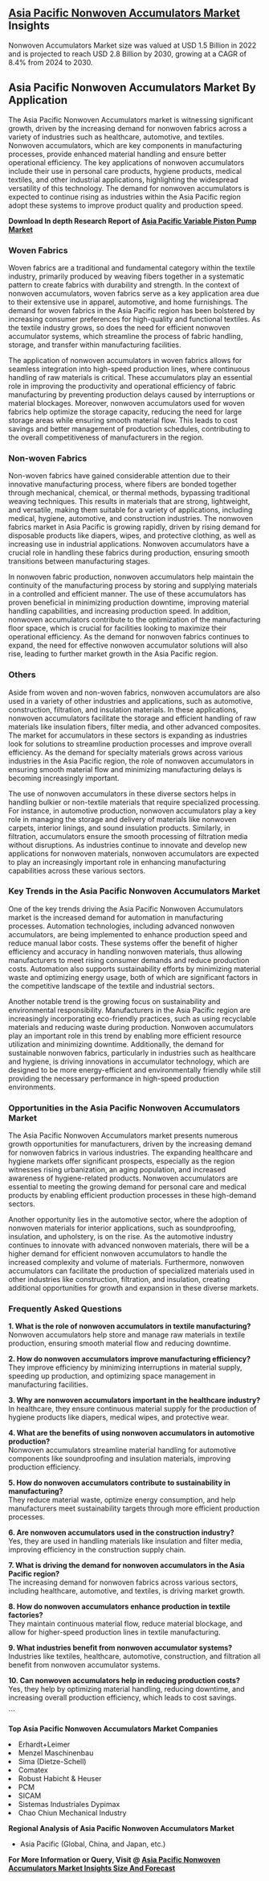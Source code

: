<h2><a href="https://www.verifiedmarketreports.com/download-sample/?rid=395604&amp;utm_source=Github-Feb&amp;utm_medium=225" target="_blank">Asia Pacific Nonwoven Accumulators Market</a> Insights</h2><p>Nonwoven Accumulators Market size was valued at USD 1.5 Billion in 2022 and is projected to reach USD 2.8 Billion by 2030, growing at a CAGR of 8.4% from 2024 to 2030.</p><p><h2>Asia Pacific Nonwoven Accumulators Market By Application</h2> <p>The Asia Pacific Nonwoven Accumulators market is witnessing significant growth, driven by the increasing demand for nonwoven fabrics across a variety of industries such as healthcare, automotive, and textiles. Nonwoven accumulators, which are key components in manufacturing processes, provide enhanced material handling and ensure better operational efficiency. The key applications of nonwoven accumulators include their use in personal care products, hygiene products, medical textiles, and other industrial applications, highlighting the widespread versatility of this technology. The demand for nonwoven accumulators is expected to continue rising as industries within the Asia Pacific region adopt these systems to improve product quality and production speed.</p> <p><p><strong>Download In depth Research Report of <a href="https://www.verifiedmarketreports.com/download-sample/?rid=236118&amp;utm_source=Pulse-Dec&amp;utm_medium=225" target="_blank">Asia Pacific Variable Piston Pump Market</a></strong></p></p> <h3>Woven Fabrics</h3> <p>Woven fabrics are a traditional and fundamental category within the textile industry, primarily produced by weaving fibers together in a systematic pattern to create fabrics with durability and strength. In the context of nonwoven accumulators, woven fabrics serve as a key application area due to their extensive use in apparel, automotive, and home furnishings. The demand for woven fabrics in the Asia Pacific region has been bolstered by increasing consumer preferences for high-quality and functional textiles. As the textile industry grows, so does the need for efficient nonwoven accumulator systems, which streamline the process of fabric handling, storage, and transfer within manufacturing facilities.</p> <p>The application of nonwoven accumulators in woven fabrics allows for seamless integration into high-speed production lines, where continuous handling of raw materials is critical. These accumulators play an essential role in improving the productivity and operational efficiency of fabric manufacturing by preventing production delays caused by interruptions or material blockages. Moreover, nonwoven accumulators used for woven fabrics help optimize the storage capacity, reducing the need for large storage areas while ensuring smooth material flow. This leads to cost savings and better management of production schedules, contributing to the overall competitiveness of manufacturers in the region.</p> <h3>Non-woven Fabrics</h3> <p>Non-woven fabrics have gained considerable attention due to their innovative manufacturing process, where fibers are bonded together through mechanical, chemical, or thermal methods, bypassing traditional weaving techniques. This results in materials that are strong, lightweight, and versatile, making them suitable for a variety of applications, including medical, hygiene, automotive, and construction industries. The nonwoven fabrics market in Asia Pacific is growing rapidly, driven by rising demand for disposable products like diapers, wipes, and protective clothing, as well as increasing use in industrial applications. Nonwoven accumulators have a crucial role in handling these fabrics during production, ensuring smooth transitions between manufacturing stages.</p> <p>In nonwoven fabric production, nonwoven accumulators help maintain the continuity of the manufacturing process by storing and supplying materials in a controlled and efficient manner. The use of these accumulators has proven beneficial in minimizing production downtime, improving material handling capabilities, and increasing production speed. In addition, nonwoven accumulators contribute to the optimization of the manufacturing floor space, which is crucial for facilities looking to maximize their operational efficiency. As the demand for nonwoven fabrics continues to expand, the need for effective nonwoven accumulator solutions will also rise, leading to further market growth in the Asia Pacific region.</p> <h3>Others</h3> <p>Aside from woven and non-woven fabrics, nonwoven accumulators are also used in a variety of other industries and applications, such as automotive, construction, filtration, and insulation materials. In these applications, nonwoven accumulators facilitate the storage and efficient handling of raw materials like insulation fibers, filter media, and other advanced composites. The market for accumulators in these sectors is expanding as industries look for solutions to streamline production processes and improve overall efficiency. As the demand for specialty materials grows across various industries in the Asia Pacific region, the role of nonwoven accumulators in ensuring smooth material flow and minimizing manufacturing delays is becoming increasingly important.</p> <p>The use of nonwoven accumulators in these diverse sectors helps in handling bulkier or non-textile materials that require specialized processing. For instance, in automotive production, nonwoven accumulators play a key role in managing the storage and delivery of materials like nonwoven carpets, interior linings, and sound insulation products. Similarly, in filtration, accumulators ensure the smooth processing of filtration media without disruptions. As industries continue to innovate and develop new applications for nonwoven materials, nonwoven accumulators are expected to play an increasingly important role in enhancing manufacturing capabilities across these various sectors.</p> <h3>Key Trends in the Asia Pacific Nonwoven Accumulators Market</h3> <p>One of the key trends driving the Asia Pacific Nonwoven Accumulators market is the increased demand for automation in manufacturing processes. Automation technologies, including advanced nonwoven accumulators, are being implemented to enhance production speed and reduce manual labor costs. These systems offer the benefit of higher efficiency and accuracy in handling nonwoven materials, thus allowing manufacturers to meet rising consumer demands and reduce production costs. Automation also supports sustainability efforts by minimizing material waste and optimizing energy usage, both of which are significant factors in the competitive landscape of the textile and industrial sectors.</p> <p>Another notable trend is the growing focus on sustainability and environmental responsibility. Manufacturers in the Asia Pacific region are increasingly incorporating eco-friendly practices, such as using recyclable materials and reducing waste during production. Nonwoven accumulators play an important role in this trend by enabling more efficient resource utilization and minimizing downtime. Additionally, the demand for sustainable nonwoven fabrics, particularly in industries such as healthcare and hygiene, is driving innovations in accumulator technology, which are designed to be more energy-efficient and environmentally friendly while still providing the necessary performance in high-speed production environments.</p> <h3>Opportunities in the Asia Pacific Nonwoven Accumulators Market</h3> <p>The Asia Pacific Nonwoven Accumulators market presents numerous growth opportunities for manufacturers, driven by the increasing demand for nonwoven fabrics in various industries. The expanding healthcare and hygiene markets offer significant prospects, especially as the region witnesses rising urbanization, an aging population, and increased awareness of hygiene-related products. Nonwoven accumulators are essential to meeting the growing demand for personal care and medical products by enabling efficient production processes in these high-demand sectors.</p> <p>Another opportunity lies in the automotive sector, where the adoption of nonwoven materials for interior applications, such as soundproofing, insulation, and upholstery, is on the rise. As the automotive industry continues to innovate with advanced nonwoven materials, there will be a higher demand for efficient nonwoven accumulators to handle the increased complexity and volume of materials. Furthermore, nonwoven accumulators can facilitate the production of specialized materials used in other industries like construction, filtration, and insulation, creating additional opportunities for growth and expansion in these diverse markets.</p> <h3>Frequently Asked Questions</h3> <p><strong>1. What is the role of nonwoven accumulators in textile manufacturing?</strong><br>Nonwoven accumulators help store and manage raw materials in textile production, ensuring smooth material flow and reducing downtime.</p> <p><strong>2. How do nonwoven accumulators improve manufacturing efficiency?</strong><br>They improve efficiency by minimizing interruptions in material supply, speeding up production, and optimizing space management in manufacturing facilities.</p> <p><strong>3. Why are nonwoven accumulators important in the healthcare industry?</strong><br>In healthcare, they ensure continuous material supply for the production of hygiene products like diapers, medical wipes, and protective wear.</p> <p><strong>4. What are the benefits of using nonwoven accumulators in automotive production?</strong><br>Nonwoven accumulators streamline material handling for automotive components like soundproofing and insulation materials, improving production efficiency.</p> <p><strong>5. How do nonwoven accumulators contribute to sustainability in manufacturing?</strong><br>They reduce material waste, optimize energy consumption, and help manufacturers meet sustainability targets through more efficient production processes.</p> <p><strong>6. Are nonwoven accumulators used in the construction industry?</strong><br>Yes, they are used in handling materials like insulation and filter media, improving efficiency in the construction supply chain.</p> <p><strong>7. What is driving the demand for nonwoven accumulators in the Asia Pacific region?</strong><br>The increasing demand for nonwoven fabrics across various sectors, including healthcare, automotive, and textiles, is driving market growth.</p> <p><strong>8. How do nonwoven accumulators enhance production in textile factories?</strong><br>They maintain continuous material flow, reduce material blockage, and allow for higher-speed production lines in textile manufacturing.</p> <p><strong>9. What industries benefit from nonwoven accumulator systems?</strong><br>Industries like textiles, healthcare, automotive, construction, and filtration all benefit from nonwoven accumulator systems.</p> <p><strong>10. Can nonwoven accumulators help in reducing production costs?</strong><br>Yes, they help by optimizing material handling, reducing downtime, and increasing overall production efficiency, which leads to cost savings.</p> ```</p><p><strong>Top Asia Pacific Nonwoven Accumulators Market Companies</strong></p><div data-test-id=""><p><li>Erhardt+Leimer</li><li> Menzel Maschinenbau</li><li> Sima (Dietze-Schell)</li><li> Comatex</li><li> Robust Habicht & Heuser</li><li> PCM</li><li> SICAM</li><li> Sistemas Industriales Dypimax</li><li> Chao Chiun Mechanical Industry</li></p><div><strong>Regional Analysis of&nbsp;Asia Pacific Nonwoven Accumulators Market</strong></div><ul><li dir="ltr"><p dir="ltr">Asia Pacific (Global, China, and Japan, etc.)</p></li></ul><p><strong>For More Information or Query, Visit @&nbsp;</strong><strong><a href="https://www.verifiedmarketreports.com/product/nonwoven-accumulators-market/?utm_source=Github-Feb&amp;utm_medium=225" target="_blank">Asia Pacific Nonwoven Accumulators Market Insights Size And Forecast</a></strong></p></div><h2>&nbsp;</h2><div data-test-id="">&nbsp;</div>
